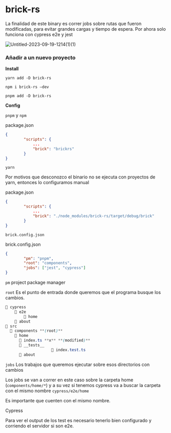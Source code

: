 # brick-rs

La finalidad de este binary es correr jobs sobre rutas que fueron modificadas, para evitar grandes cargas y tiempo de espera. Por ahora solo funciona con cypress e2e y jest

![Untitled-2023-09-19-1214(1)(1)](https://github.com/fran-veiras/brick-rs/assets/74626997/3718278f-c240-4848-9f7b-119b865e553a)


### Añadir a un nuevo proyecto

**Install**

`yarn add -D brick-rs` 

`npm i brick-rs —dev`

`pnpm add -D brick-rs`

**Config** 

`pnpm` y `npm`

package.json
```json
{
		"scripts": {
			...
			"brick": "brickrs"
		}
}
```

`yarn`

Por motivos que desconozco el binario no se ejecuta con proyectos de yarn, entonces lo configuramos manual

package.json
```json
{
		"scripts": {
			...
			"brick": "./node_modules/brick-rs/target/debug/brick"
		}
}
```

`brick.config.json`

brick.config.json
```json
{
		"pm": "pnpm",
		"root": "components",
		"jobs": ["jest", "cypress"]
}
```

`pm` project package manager

`root` Es el punto de entrada donde queremos que el programa busque los cambios.

```css
📁 cypress
	📁 e2e
		📁 home
    📁 about
📁 src
  📁 components **(root)**
    📁 home
      📄 index.ts **x** **(modified)**
      📁 __tests__
					📄 index.test.ts
	  📁 about
```

`jobs` Los trabajos que queremos ejecutar sobre esos directorios con cambios

Los jobs se van a correr en este caso sobre la carpeta home (`components/home/*`) y a su vez si tenemos cypress va a buscar la carpeta con el mismo nombre `cypress/e2e/home` 

Es importante que cuenten con el mismo nombre.

Cypress

Para ver el output de los test es necesario tenerlo bien configurado y corriendo el servidor si son e2e.
